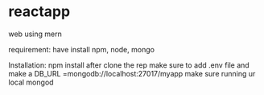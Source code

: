 # reactapp
web using mern

requirement:
have install npm, node, mongo

Installation:
npm install after clone the rep
make sure to add .env file and make a DB_URL =mongodb://localhost:27017/myapp
make sure running ur local mongod
